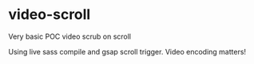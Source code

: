# video-scroll
Very basic POC video scrub on scroll

Using live sass compile and gsap scroll trigger.
Video encoding matters!
